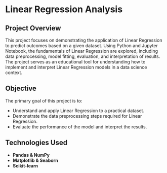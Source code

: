 # Linear Regression Analysis

## Project Overview

This project focuses on demonstrating the application of Linear Regression to predict outcomes based on a given dataset. Using Python and Jupyter Notebook,  the fundamentals of Linear Regression are explored, including data preprocessing, model fitting, evaluation, and interpretation of results. The project serves as an educational tool for understanding how to implement and interpret Linear Regression models in a data science context.

## Objective

The primary goal of this project is to:

- Understand and apply Linear Regression to a practical dataset.
- Demonstrate the data preprocessing steps required for Linear Regression.
- Evaluate the performance of the model and interpret the results.

## Technologies Used

- **Pandas & NumPy**
- **Matplotlib & Seaborn**
- **Scikit-learn**
